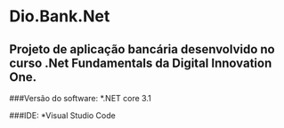 # Dio.Bank.Net

## Projeto de aplicação bancária desenvolvido no curso .Net Fundamentals da Digital Innovation One.

###Versão do software: 
*.NET core 3.1

###IDE:
*Visual Studio Code
